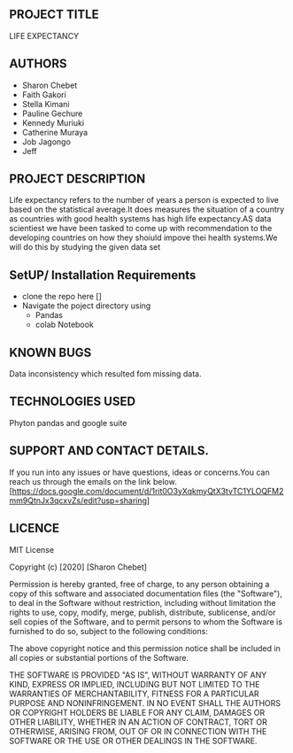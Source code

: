 ## PROJECT TITLE
LIFE EXPECTANCY

## AUTHORS
* Sharon Chebet
* Faith Gakori
* Stella Kimani
* Pauline Gechure
* Kennedy Muriuki
* Catherine Muraya
* Job Jagongo
* Jeff 

## PROJECT DESCRIPTION
Life expectancy refers to the number of years a person is expected to live based on the statistical average.It does measures the situation of a country as countries with good health systems has high life expectancy.AS data scientiest we have been tasked to come up with recommendation to the developing countries on how they shoiuld impove thei health systems.We will do this by studying the given data set
## SetUP/ Installation Requirements
* clone the repo here []
* Navigate the poject directory using
  * Pandas
  * colab Notebook
  
## KNOWN BUGS
Data inconsistency which resulted fom missing data.
  
 ## TECHNOLOGIES USED
 Phyton pandas and google suite
  
  ## SUPPORT AND CONTACT DETAILS.
If you run into any issues or have questions, ideas or concerns.You can reach us through the emails on the link below.  [https://docs.google.com/document/d/1rit0O3yXqkmyQtX3tvTC1YLOQFM2mm9QtnJx3qcxvZs/edit?usp=sharing]
  
  ## LICENCE
  
  MIT License

Copyright (c) [2020] [Sharon Chebet]

Permission is hereby granted, free of charge, to any person obtaining a copy
of this software and associated documentation files (the "Software"), to deal
in the Software without restriction, including without limitation the rights
to use, copy, modify, merge, publish, distribute, sublicense, and/or sell
copies of the Software, and to permit persons to whom the Software is
furnished to do so, subject to the following conditions:

The above copyright notice and this permission notice shall be included in all
copies or substantial portions of the Software.

THE SOFTWARE IS PROVIDED "AS IS", WITHOUT WARRANTY OF ANY KIND, EXPRESS OR
IMPLIED, INCLUDING BUT NOT LIMITED TO THE WARRANTIES OF MERCHANTABILITY,
FITNESS FOR A PARTICULAR PURPOSE AND NONINFRINGEMENT. IN NO EVENT SHALL THE
AUTHORS OR COPYRIGHT HOLDERS BE LIABLE FOR ANY CLAIM, DAMAGES OR OTHER
LIABILITY, WHETHER IN AN ACTION OF CONTRACT, TORT OR OTHERWISE, ARISING FROM,
OUT OF OR IN CONNECTION WITH THE SOFTWARE OR THE USE OR OTHER DEALINGS IN THE
SOFTWARE.
  
